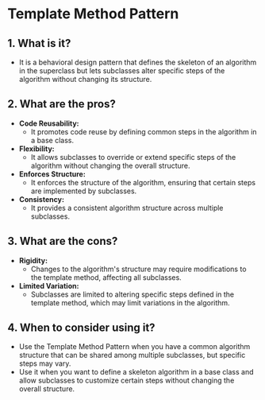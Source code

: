 # Template Method Pattern

## 1. What is it?
- It is a behavioral design pattern that defines the skeleton of an algorithm in the superclass but lets subclasses alter specific steps of the algorithm without changing its structure.

## 2. What are the pros?
- **Code Reusability:**
    - It promotes code reuse by defining common steps in the algorithm in a base class.
- **Flexibility:**
    - It allows subclasses to override or extend specific steps of the algorithm without changing the overall structure.
- **Enforces Structure:**
    - It enforces the structure of the algorithm, ensuring that certain steps are implemented by subclasses.
- **Consistency:**
    - It provides a consistent algorithm structure across multiple subclasses.

## 3. What are the cons?
- **Rigidity:**
    - Changes to the algorithm's structure may require modifications to the template method, affecting all subclasses.
- **Limited Variation:**
    - Subclasses are limited to altering specific steps defined in the template method, which may limit variations in the algorithm.

## 4. When to consider using it?
- Use the Template Method Pattern when you have a common algorithm structure that can be shared among multiple subclasses, but specific steps may vary.
- Use it when you want to define a skeleton algorithm in a base class and allow subclasses to customize certain steps without changing the overall structure.
